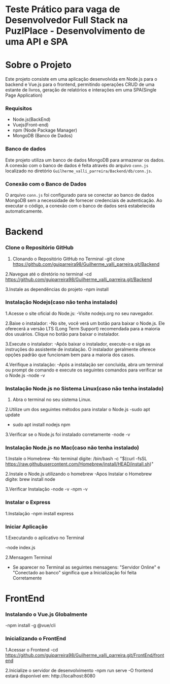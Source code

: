# Teste Prático para vaga de Desenvolvedor Full Stack na PuzlPlace - Desenvolvimento de uma API e SPA

# Sobre o Projeto
Este projeto consiste em uma aplicação desenvolvida em Node.js para o backend e Vue.js para o frontend, permitindo operações CRUD de uma estante de livros, geração de relatórios e interações em uma SPA(Single Page Application)

### Requisitos
- Node.js(BackEnd)
- Vuejs(Front-end)
- npm (Node Package Manager)
- MongoDB (Banco de Dados)

### Banco de dados
Este projeto utiliza um banco de dados MongoDB para armazenar os dados. A conexão com o banco de dados é feita através do arquivo `conn.js` localizado no diretório `Guilherme_valli_parreira/Backend/db/conn.js`.

### Conexão com o Banco de Dados
O arquivo `conn.js` foi configurado para se conectar ao banco de dados MongoDB sem a necessidade de fornecer credenciais de autenticação. Ao executar o código, a conexão com o banco de dados será estabelecida automaticamente.

# Backend

### Clone o Repositório GitHub
1. Clonando o Repositório GitHub no Terminal
   -git clone https://github.com/guiparreira98/Guilherme_valli_parreira.git/Backend
   

2.Navegue até o diretório no terminal
   -cd https://github.com/guiparreira98/Guilherme_valli_parreira.git/Backend
   

3.Instale as dependências do projeto
   -npm install
   

### Instalação Nodejs(caso não tenha instalado)

1.Acesse o site oficial do Node.js:
  -Visite nodejs.org no seu navegador.
  
2.Baixe o instalador:
  -No site, você verá um botão para baixar o Node.js. Ele oferecerá a versão LTS (Long Term Support) recomendada para a maioria dos usuários. Clique no botão para baixar o instalador.

3.Execute o instalador:
  -Após baixar o instalador, execute-o e siga as instruções do assistente de instalação. O instalador geralmente oferece opções padrão que funcionam bem para a maioria dos casos.

4.Verifique a instalação:
  -Após a instalação ser concluída, abra um terminal ou prompt de comando e execute os seguintes comandos para verificar se o Node.js
  -node -v

### Instalação Node.js no Sistema Linux(caso não tenha instalado)
1. Abra o terminal no seu sistema Linux.

2.Utilize um dos seguintes métodos para instalar o Node.js
  -sudo apt update
  - sudo apt install nodejs npm

3.Verificar se o Node.js foi instalado corretamente
   -node -v
   
### Instalação Node.js no Mac(caso não tenha instalado)

1.Instale o Homebrew
   -No terminal digite: /bin/bash -c "$(curl -fsSL https://raw.githubusercontent.com/Homebrew/install/HEAD/install.sh)"
   
2.Instale o Node.js utilizando o homebrew
   -Apos Instalar o Homebrew digite: brew install node
   
3.Verificar Instalação
   -node -v
   -npm -v

### Instalar o Express

1.Instalação
   -npm install express

### Iniciar Aplicação

1.Executando o aplicativo no Terminal
    
   -node index.js

2.Mensagem Terminal
   - Se aparecer no Terminal as seguintes mensagens: "Servidor Online" e "Conectado ao banco" significa que a Inicialização foi feita Corretamente

# FrontEnd

### Instalando o Vue.js Globalmente
   -npm install -g @vue/cli

### Inicializando o FrontEnd
   1.Acessar o Frontend
      -cd https://github.com/guiparreira98/Guilherme_valli_parreira.git/FrontEnd/frontend
      
   2.Inicialize o servidor de desenvolvimento
      -npm run serve
      -O frontend estará disponível em: http://localhost:8080

